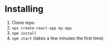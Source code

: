 # Installing
1. Clone repo
2. `npx create-react-app my-app`
3. `npm install`
4. `npm start` (takes a few minutes the first time)
